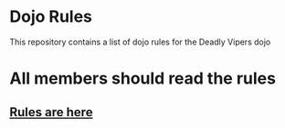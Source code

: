 Dojo Rules
==========

This repository contains a list of dojo rules for the Deadly Vipers dojo
# All members should read the rules
## [Rules are here](https://github.com/deadlyvipers)

